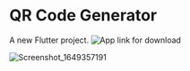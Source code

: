 # QR Code Generator

A new Flutter project.
![App link for download](https://drive.google.com/file/d/1ZM7Tv2Y6O7qBA16EjCAiEXZEEjryV6K6/view?usp=sharing)

![Screenshot_1649357191](https://user-images.githubusercontent.com/70878222/162276146-ff58033d-f7ae-4539-bc2a-556bf0838c98.png)
